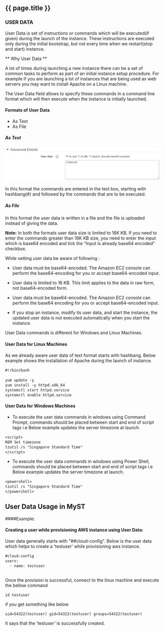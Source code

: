 ## {{ page.title }}

###  USER DATA


User Data is set of instructions or commands which will be executed(if given) during the launch of the instance. These instructions are executed only during the initial bootstrap, but not every time when we restart(stop and start) instance.

** Why User Data **

A lot of times during launching a new instance there can be a set of common tasks to perform as part of an initial instance setup procedure. For example if you are launching a lot of instances that are being used as web servers you may want to install Apache on a Linux machine.

The User Data field allows to specify these commands in a command line format which will then execute when the instance is initially launched.

#### Formats of User Data

* As Text
* As File

##### As Text

![](img/AWSUD.png)



In this format the commands are entered in the text box, starting with hashbang(#) and followed by the commands that are to be executed.

##### As File

In this format the user data is written in a file and the file is uploaded instead of giving the data.

**Note:**
In both the formats user data size is limited to 16K KB. If you need to enter the commands greater than 16K KB size, you need to enter the input which is base64 encoded and tick the “Input is already base64 encoded” checkbox.



While setting user data be aware of following :

* User data must be base64-encoded. The Amazon EC2 console can perform the base64-encoding for you or accept base64-encoded input.

* User data is limited to 16 KB. This limit applies to the data in raw form, not base64-encoded form.

* User data must be base64-encoded. The Amazon EC2 console can perform the base64 encoding for you or accept base64-encoded input.

* If you stop an instance, modify its user data, and start the instance, the updated user data is not executed automatically when you start the instance.

User Data commands is different for Windows and Linux Machines.

#### User Data for Linux Machines

As we already aware user data of text format starts with hashbang.
Below example shows the installation of Apache during the launch of instance.



```
#!/bin/bash

yum update -y
yum install -y httpd.x86_64
systemctl start httpd.service
systemctl enable httpd.service

```

#### User Data for Windows Machines

* To execute the user data commands in windows using Command Prompt, commands should be placed between start and end of script tags i.e <script></script>
Below example updates the server timezone at launch.

```
<script>
REM Set timezone
tzutil /s "Singapore Standard Time"
</script>

```

* To execute the user data commands in windows using Power Shell, commands should be placed between start and end of script tags i.e <powershell></powershell>
Below example updates the server timezone at launch.

```
<powershell>
tzutil /s "Singapore Standard Time"
</powershell>

```

## User Data Usage in MyST

####Example:

#### Creating a user while provisioning AWS instance using User Data:

User data generally starts with "##cloud-config".
Below is the user data which helps to create a 'testuser' while provisioning aws instance.

```
#cloud-config
users:
  - name: testuser
  
```
Once the provision is successful, connect to the linux machine and execute the bellow command 

```
id testuser

```
if you get something like below

```
uid=54322(testuser) gid=54322(testuser) groups=54322(testuser)

```

It says that the 'testuser' is successfully created.





























